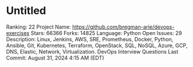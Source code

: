 # Untitled

Ranking: 22
Project Name: https://github.com/bregman-arie/devops-exercises
Stars: 66366
Forks: 14825
Language: Python
Open Issues: 29
Description: Linux, Jenkins, AWS, SRE, Prometheus, Docker, Python, Ansible, Git, Kubernetes, Terraform, OpenStack, SQL, NoSQL, Azure, GCP, DNS, Elastic, Network, Virtualization. DevOps Interview Questions
Last Commit: August 31, 2024 4:15 AM (EDT)